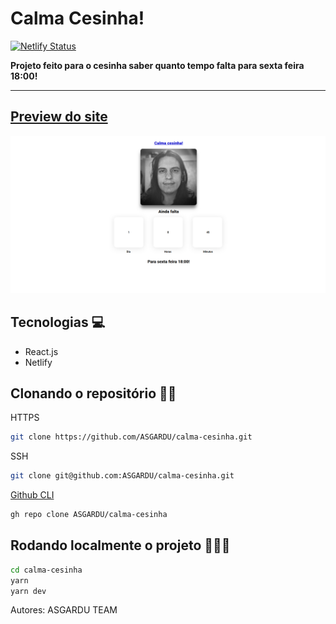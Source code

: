 # Calma Cesinha!
[![Netlify Status](https://api.netlify.com/api/v1/badges/1d15de5e-8956-4091-9917-0016b705431f/deploy-status)](https://app.netlify.com/sites/calma-cesinha/deploys)

**Projeto feito para o cesinha saber quanto tempo falta para sexta feira 18:00!**

---

## [Preview do site](https://calma-cesinha.netlify.app/)
![Preview do site](./.docs/preview.PNG)


## Tecnologias 💻
* React.js
* Netlify

## Clonando o repositório 👯‍♀️

HTTPS
```bash
git clone https://github.com/ASGARDU/calma-cesinha.git 
```

SSH
```bash
git clone git@github.com:ASGARDU/calma-cesinha.git 
```

[Github CLI](https://cli.github.com/)
```bash
gh repo clone ASGARDU/calma-cesinha
```

## Rodando localmente o projeto 🏃‍♂️💨
```bash
cd calma-cesinha
yarn
yarn dev
```


Autores: ASGARDU TEAM